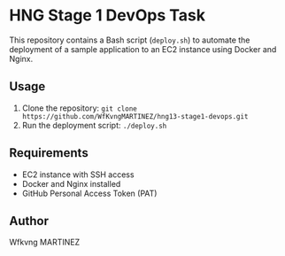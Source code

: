 # HNG Stage 1 DevOps Task

This repository contains a Bash script (`deploy.sh`) to automate the deployment of a sample application to an EC2 instance using Docker and Nginx.

## Usage
1. Clone the repository: `git clone https://github.com/WfKvngMARTINEZ/hng13-stage1-devops.git`
2. Run the deployment script: `./deploy.sh`

## Requirements
- EC2 instance with SSH access
- Docker and Nginx installed
- GitHub Personal Access Token (PAT)

## Author
Wfkvng MARTINEZ